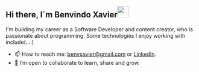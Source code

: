 ## Hi there, I´m Benvindo Xavier<img src="https://media.giphy.com/media/hvRJCLFzcasrR4ia7z/giphy.gif" width="30">

I'm building my career as a Software Developer and content creator, who is passionate about programming. Some technologies I enjoy working with include(....)

- 📫 How to reach me: benvxavier@gmail.com or [LinkedIn]().
- 👯 I’m open to collaborate to learn, share and grow.
